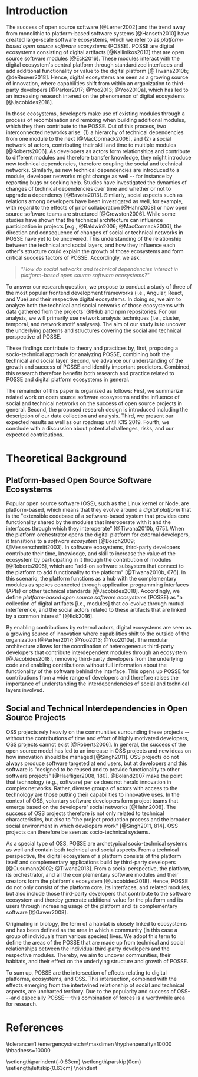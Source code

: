 # Introduction

The success of open source software [@Lerner2002] and the trend away from
monolithic to platform-based software systems [@Hanseth2010] have created
large-scale software ecosystems, which we refer to as _platform-based open
source software ecosystems_ (POSSE). POSSE are digital ecosystems consisting of
digital artifacts [@Kallinikos2013] that are open source software modules
[@Eck2016]. These modules interact with the digital ecosystem's central platform
through standardized interfaces and add additional functionality or value to the
digital platform [@Tiwana2010b; @deReuver2018]. Hence, digital ecosystems are
seen as a growing source of innovation, where capabilities shift from within an
organization to third-party developers [@Parker2017; @Yoo2013; @Yoo2010a], which
has led to an increasing research interest on the phenomenon of digital
ecosystems [@Jacobides2018].

In those ecosystems, developers make use of existing modules through a process
of recombination and remixing when building additional modules, which they then
contribute to the POSSE. Out of this process, two interconnected networks arise:
(1) a hierarchy of technical dependencies from one module to the next
[@MacCormack2006], and (2) a social network of actors, contributing their skill
and time to multiple modules [@Roberts2006]. As developers as actors form
relationships and contribute to different modules and therefore transfer
knowledge, they might introduce new technical dependencies, therefore coupling
the social and technical networks. Similarly, as new technical dependencies are
introduced to a module, developer networks might change as well -- for instance
by reporting bugs or seeking help. Studies have investigated the dynamics of
changes of technical dependencies over time and whether or not to upgrade a
dependency [@Bavota2013]. Similarly, social aspects such as relations among
developers have been investigated as well, for example, with regard to the
effects of prior collaboration [@Hahn2008] or how open source software teams are
structured [@Crowston2006]. While some studies have shown that the technical
architecture can influence participation in projects [e.g., @Baldwin2006;
@MacCormack2006], the direction and consequence of changes of social or
technical networks in POSSE have yet to be uncovered. This understanding of the
relationship between the technical and social layers, and how they influence
each other's structure could explain the growth of those ecosystems and form
critical success factors of POSSE. Accordingly, we ask:

> _"How do social networks and technical dependencies interact in platform-based
> open source software ecosystems?"_

To answer our research question, we propose to conduct a study of three of the
most popular frontend development frameworks (i.e., Angular, React, and Vue) and
their respective digital ecosystems. In doing so, we aim to analyze both the
technical and social networks of those ecosystems with data gathered from the
projects' GitHub and npm repositories. For our analysis, we will primarily use
network analysis techniques (i.e., cluster, temporal, and network motif
analyses). The aim of our study is to uncover the underlying patterns and
structures covering the social and technical perspective of POSSE.

These findings contribute to theory and practices by, first, proposing a
socio-technical approach for analyzing POSSE, combining both the technical and
social layer. Second, we advance our understanding of the growth and success of
POSSE and identify important predictors. Combined, this research therefore
benefits both research and practice related to POSSE and digital platform
ecosystems in general.

The remainder of this paper is organized as follows: First, we summarize related
work on open source software ecosystems and the influence of social and
technical networks on the success of open source projects in general. Second,
the proposed research design is introduced including the description of our data
collection and analysis. Third, we present our expected results as well as our
roadmap until ICIS 2019. Fourth, we conclude with a discussion about potential
challenges, risks, and our expected contributions.

# Theoretical Background

## Platform-based Open Source Software Ecosystems

Popular open source software (OSS), such as the Linux kernel or Node, are
platform-based, which means that they evolve around a _digital platform_ that is
the "extensible codebase of a software-based system that provides core
functionality shared by the modules that interoperate with it and the interfaces
through which they interoperate" [@Tiwana2010b, 675]. When the platform
orchestrator opens the digital platform for external developers, it transitions
to a _software ecosystem_ [@Bosch2009; @Messerschmitt2003]. In software
ecosystems, third-party developers contribute their time, knowledge, and skill
to increase the value of the ecosystem by participating in it through the
contribution of modules [@Roberts2006], which are "add-on software subsystem
that connect to the platform to add functionality to the platform"
[@Tiwana2010b, 676]. In this scenario, the platform functions as a hub with the
complementary modules as spokes connected through application programming
interfaces (APIs) or other technical standards [@Jacobides2018]. Accordingly, we
define _platform-based open source software ecosystems_ (POSSE) as "a collection
of digital artifacts \[i.e., modules\] that co-evolve through mutual
interference, and the social actors related to these artifacts that are linked
by a common interest" [@Eck2016].

By enabling contributions by external actors, digital ecosystems are seen as a
growing source of innovation where capabilities shift to the outside of the
organization [@Parker2017; @Yoo2013; @Yoo2010a]. The modular architecture allows
for the coordination of heterogeneous third-party developers that contribute
interdependent modules through an ecosystem [@Jacobides2018], removing
third-party developers from the underlying code and enabling contributions
without full information about the functionality of the software behind the
interface. This opens up POSSE for contributions from a wide range of developers
and therefore raises the importance of understanding the interdependencies of
social and technical layers involved.

## Social and Technical Interdependencies in Open Source Projects

OSS projects rely heavily on the communities surrounding these projects --
without the contributions of time and effort of highly motivated developers, OSS
projects cannot exist [@Roberts2006]. In general, the success of the open source
model has led to an increase in OSS projects and new ideas on how innovation
should be managed [@Singh2011]. OSS projects do not always produce software
targeted at end users, but at developers and this software is "designed to be
reused and to provide functionality to other software projects" [@Haefliger2008,
180]. @Boland2007 make the point that technology (e.g., software) per se does
not herald innovation in complex networks. Rather, diverse groups of actors with
access to the technology are those putting their capabilities to innovative
uses. In the context of OSS, voluntary software developers form project teams
that emerge based on the developers' social networks [@Hahn2008]. The success of
OSS projects therefore is not only related to technical characteristics, but
also to "the project production process and the broader social environment in
which developers work" [@Singh2011, 814]. OSS projects can therefore be seen as
socio-technical systems.

As a special type of OSS, POSSE are archetypical socio-technical systems as well
and contain both technical and social aspects. From a technical perspective, the
digital ecosystem of a platform consists of the platform itself and
complementary applications build by third-party developers [@Cusumano2002;
@Tiwana2013]. From a social perspective, the platform, its orchestrator, and all
the complementary software modules and their creators form the platform's
ecosystem [@Jacobides2018]. Hence, POSSE do not only consist of the platform
core, its interfaces, and related modules, but also include those third-party
developers that contribute to the software ecosystem and thereby generate
additional value for the platform and its users through increasing usage of the
platform and its complementary software [@Gawer2008].

Originating in biology, the term of a habitat is closely linked to ecosystems
and has been defined as the area in which a community (in this case a group of
individuals from various species) lives. We adopt this term to define the areas
of the POSSE that are made up from technical and social relationships between
the individual third-party developers and the respective modules. Thereby, we
aim to uncover communities, their habitats, and their effect on the underlying
structure and growth of POSSE.

To sum up, POSSE are the intersection of effects relating to digital platforms,
ecosystems, and OSS. This intersection, combined with the effects emerging from
the intertwined relationship of social and technical aspects, are uncharted
territory. Due to the popularity and success of OSS---and especially
POSSE---this combination of forces is a worthwhile area for research.

# References

\tolerance=1 \emergencystretch=\maxdimen \hyphenpenalty=10000 \hbadness=10000

\setlength\parindent{-0.63cm} \setlength\parskip{0cm}
\setlength\leftskip{0.63cm} \noindent
